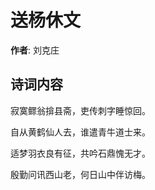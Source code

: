 # 送杨休文

**作者**: 刘克庄

## 诗词内容

寂寞鳏翁揜县斋，吏传刺字睡惊回。

自从黄鹤仙人去，谁遣青牛道士来。

适梦羽衣良有征，共吟石鼎愧无才。

殷勤问讯西山老，何日山中伴访梅。

